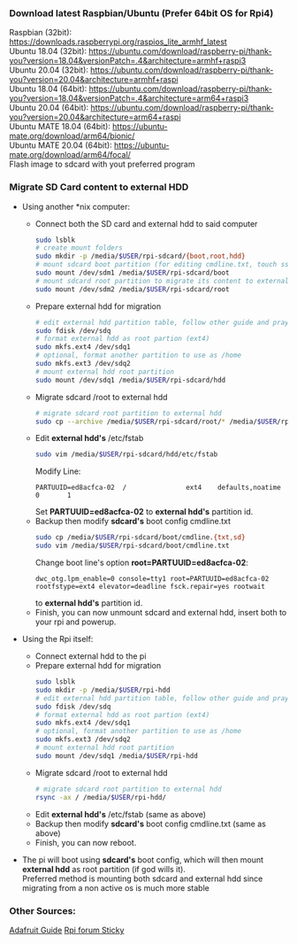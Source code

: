 ### Download latest Raspbian/Ubuntu (Prefer 64bit OS for Rpi4)
Raspbian (32bit): https://downloads.raspberrypi.org/raspios_lite_armhf_latest </br>
Ubuntu 18.04 (32bit): https://ubuntu.com/download/raspberry-pi/thank-you?version=18.04&versionPatch=.4&architecture=armhf+raspi3 </br>
Ubuntu 20.04 (32bit): https://ubuntu.com/download/raspberry-pi/thank-you?version=20.04&architecture=armhf+raspi </br>
Ubuntu 18.04 (64bit): https://ubuntu.com/download/raspberry-pi/thank-you?version=18.04&versionPatch=.4&architecture=arm64+raspi3 </br>
Ubuntu 20.04 (64bit): https://ubuntu.com/download/raspberry-pi/thank-you?version=20.04&architecture=arm64+raspi </br>
Ubuntu MATE 18.04 (64bit): https://ubuntu-mate.org/download/arm64/bionic/ </br>
Ubuntu MATE 20.04 (64bit): https://ubuntu-mate.org/download/arm64/focal/ </br>
Flash image to sdcard with yout preferred program
### Migrate SD Card content to external HDD
- Using another *nix computer:
  - Connect both the SD card and external hdd to said computer
    ```bash
    sudo lsblk
    # create mount folders
    sudo mkdir -p /media/$USER/rpi-sdcard/{boot,root,hdd}
    # mount sdcard boot partition (for editing cmdline.txt, touch ssh, etc...)
    sudo mount /dev/sdm1 /media/$USER/rpi-sdcard/boot
    # mount sdcard root partition to migrate its content to external hdd
    sudo mount /dev/sdm2 /media/$USER/rpi-sdcard/root
    ```
  - Prepare external hdd for migration
    ```bash
    # edit external hdd partition table, follow other guide and pray lord, be careful
    sudo fdisk /dev/sdq
    # format external hdd as root partion (ext4)
    sudo mkfs.ext4 /dev/sdq1
    # optional, format another partition to use as /home
    sudo mkfs.ext3 /dev/sdq2
    # mount external hdd root partition
    sudo mount /dev/sdq1 /media/$USER/rpi-sdcard/hdd
    ```
  - Migrate sdcard /root to external hdd
    ```bash
    # migrate sdcard root partition to external hdd
    sudo cp --archive /media/$USER/rpi-sdcard/root/* /media/$USER/rpi-sdcard/hdd/
    ```
  - Edit **external hdd's** /etc/fstab
    ```bash
    sudo vim /media/$USER/rpi-sdcard/hdd/etc/fstab
    ```
    Modify Line:
    ```
    PARTUUID=ed8acfca-02  /               ext4    defaults,noatime  0       1
    ```
    Set **PARTUUID=ed8acfca-02** to **external hdd's** partition id.
  - Backup then modify **sdcard's** boot config cmdline.txt
    ```bash
    sudo cp /media/$USER/rpi-sdcard/boot/cmdline.{txt,sd}
    sudo vim /media/$USER/rpi-sdcard/boot/cmdline.txt
    ```
    Change boot line's option **root=PARTUUID=ed8acfca-02**:
    ```
    dwc_otg.lpm_enable=0 console=tty1 root=PARTUUID=ed8acfca-02 rootfstype=ext4 elevator=deadline fsck.repair=yes rootwait
    ```
    to **external hdd's** partition id.
  - Finish, you can now unmount sdcard and external hdd, insert both to your rpi and powerup.
- Using the Rpi itself:
  - Connect external hdd to the pi
  - Prepare external hdd for migration
    ```bash
    sudo lsblk
    sudo mkdir -p /media/$USER/rpi-hdd
    # edit external hdd partition table, follow other guide and pray lord, be careful
    sudo fdisk /dev/sdq
    # format external hdd as root partion (ext4)
    sudo mkfs.ext4 /dev/sdq1
    # optional, format another partition to use as /home
    sudo mkfs.ext3 /dev/sdq2
    # mount external hdd root partition
    sudo mount /dev/sdq1 /media/$USER/rpi-hdd
    ```
  - Migrate sdcard /root to external hdd
    ```bash
    # migrate sdcard root partition to external hdd
    rsync -ax / /media/$USER/rpi-hdd/
    ```
  - Edit **external hdd's** /etc/fstab (same as above)
  - Backup then modify **sdcard's** boot config cmdline.txt (same as above)
  - Finish, you can now reboot.

- The pi will boot using **sdcard's** boot config, which will then mount **external hdd** as root partition (if god wills it). </br>
  Preferred method is mounting both sdcard and external hdd since migrating from a non active os is much more stable

### Other Sources:
[Adafruit Guide](https://cdn-learn.adafruit.com/downloads/pdf/external-drive-as-raspberry-pi-root.pdf)
[Rpi forum Sticky](https://www.raspberrypi.org/forums/viewtopic.php?t=44177)
